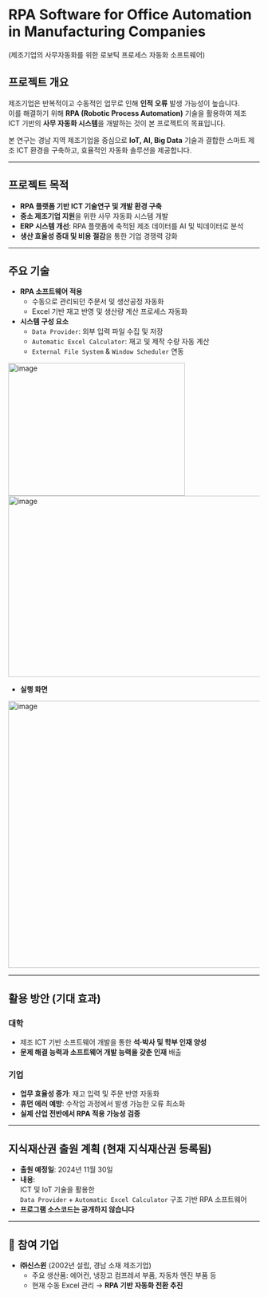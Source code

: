 # RPA Software for Office Automation in Manufacturing Companies  
(제조기업의 사무자동화를 위한 로보틱 프로세스 자동화 소프트웨어)

## 프로젝트 개요
제조기업은 반복적이고 수동적인 업무로 인해 **인적 오류** 발생 가능성이 높습니다.  
이를 해결하기 위해 **RPA (Robotic Process Automation)** 기술을 활용하여 제조 ICT 기반의 **사무 자동화 시스템**을 개발하는 것이 본 프로젝트의 목표입니다.  

본 연구는 경남 지역 제조기업을 중심으로 **IoT, AI, Big Data** 기술과 결합한 스마트 제조 ICT 환경을 구축하고, 효율적인 자동화 솔루션을 제공합니다.

---

## 프로젝트 목적
- **RPA 플랫폼 기반 ICT 기술연구 및 개발 환경 구축**
- **중소 제조기업 지원**을 위한 사무 자동화 시스템 개발
- **ERP 시스템 개선**: RPA 플랫폼에 축적된 제조 데이터를 AI 및 빅데이터로 분석
- **생산 효율성 증대 및 비용 절감**을 통한 기업 경쟁력 강화

---

## 주요 기술
- **RPA 소프트웨어 적용**
  - 수동으로 관리되던 주문서 및 생산공정 자동화
  - Excel 기반 재고 반영 및 생산량 계산 프로세스 자동화
- **시스템 구성 요소**
  - `Data Provider`: 외부 입력 파일 수집 및 저장
  - `Automatic Excel Calculator`: 재고 및 제작 수량 자동 계산
  - `External File System` & `Window Scheduler` 연동
<img width="354" height="266" alt="image" src="https://github.com/user-attachments/assets/0d53aaef-fb4d-4261-b6c5-79b5a6f917b2" />
<img width="523" height="363" alt="image" src="https://github.com/user-attachments/assets/d21fe55c-5877-4b55-8841-9bf387159d3d" />

 - **실행 화면**
<img width="728" height="535" alt="image" src="https://github.com/user-attachments/assets/dd6beb7d-c2de-47fb-8006-f7a9c2a4e788" />

---

## 활용 방안 (기대 효과)
### 대학
- 제조 ICT 기반 소프트웨어 개발을 통한 **석·박사 및 학부 인재 양성**
- **문제 해결 능력과 소프트웨어 개발 능력을 갖춘 인재** 배출

### 기업
- **업무 효율성 증가**: 재고 입력 및 주문 반영 자동화
- **휴먼 에러 예방**: 수작업 과정에서 발생 가능한 오류 최소화
- **실제 산업 전반에서 RPA 적용 가능성 검증**

---

## 지식재산권 출원 계획 (현재 지식재산권 등록됨)
- **출원 예정일**: 2024년 11월 30일  
- **내용**:  
  ICT 및 IoT 기술을 활용한  
  `Data Provider` + `Automatic Excel Calculator` 구조 기반 RPA 소프트웨어  
- **프로그램 소스코드는 공개하지 않습니다**
---

## 🤝 참여 기업
- **㈜신스윈** (2002년 설립, 경남 소재 제조기업)  
  - 주요 생산품: 에어컨, 냉장고 컴프레셔 부품, 자동차 엔진 부품 등  
  - 현재 수동 Excel 관리 → **RPA 기반 자동화 전환 추진**
